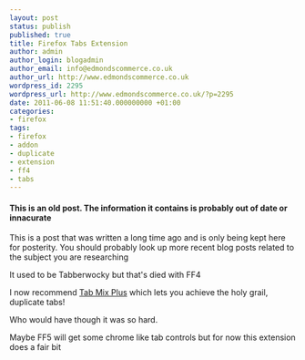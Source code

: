 ```yaml
---
layout: post
status: publish
published: true
title: Firefox Tabs Extension
author: admin
author_login: blogadmin
author_email: info@edmondscommerce.co.uk
author_url: http://www.edmondscommerce.co.uk
wordpress_id: 2295
wordpress_url: http://www.edmondscommerce.co.uk/?p=2295
date: 2011-06-08 11:51:40.000000000 +01:00
categories:
- firefox
tags:
- firefox
- addon
- duplicate
- extension
- ff4
- tabs
---
```

<div class="oldpost"><h4>This is an old post. The information it contains is probably out of date or innacurate</h4>
<p>
This is a post that was written a long time ago and is only being kept here for posterity.
You should probably look up more recent blog posts related to the subject you are researching
</p>
</div>
It used to be Tabberwocky but that's died with FF4

I now recommend <a href="https://addons.mozilla.org/en-US/firefox/search/?q=tab+mix+plus&cat=all&x=0&y=0">Tab Mix Plus</a> which lets you achieve the holy grail, duplicate tabs!

Who would have though it was so hard.

Maybe FF5 will get some chrome like tab controls but for now this extension does a fair bit
